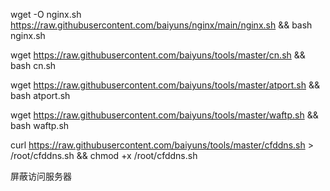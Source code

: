 wget -O nginx.sh https://raw.githubusercontent.com/baiyuns/nginx/main/nginx.sh && bash nginx.sh


wget https://raw.githubusercontent.com/baiyuns/tools/master/cn.sh && bash cn.sh


wget https://raw.githubusercontent.com/baiyuns/tools/master/atport.sh && bash atport.sh

wget https://raw.githubusercontent.com/baiyuns/tools/master/waftp.sh && bash waftp.sh

curl https://raw.githubusercontent.com/baiyuns/tools/master/cfddns.sh > /root/cfddns.sh && chmod +x /root/cfddns.sh

屏蔽访问服务器
